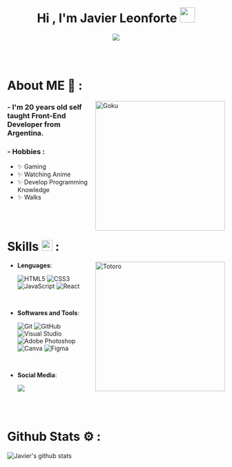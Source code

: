 <h1 align="center"><b>Hi , I'm Javier Leonforte </b><img src="https://media.giphy.com/media/hvRJCLFzcasrR4ia7z/giphy.gif" width="35"></h1>

<p align="center">
  <img src="https://readme-typing-svg.herokuapp.com?font=Time+New+Roman&color=cyan&size=25&center=true&vCenter=true&width=600&height=100&lines=Self-taught+Front-End+Developer;Computer+Science+Student;Newbie+Developer...;Active+Learner/Researcher;Love+to+learn+new+stuffs..&hearts;">
</p>

<br><br>



# About ME 💬 :
<img align="right" width=300px alt="Goku" src="https://media3.giphy.com/media/v1.Y2lkPTc5MGI3NjExbGl4ejlteDE1cDRvOWU5bGMzd2FqeWdka3pnc3gxOTNlcWtnY21heiZlcD12MV9pbnRlcm5hbF9naWZfYnlfaWQmY3Q9Zw/lPwZcFRMGOFPO/giphy.webp">

### - I'm 20 years old self taught Front-End Developer from Argentina.

### - Hobbies : 
- ✨ Gaming
- ✨ Watching Anime
- ✨ Develop Programming Knowledge
- ✨ Walks

<br><br>

# Skills <img src="https://media2.giphy.com/media/QssGEmpkyEOhBCb7e1/giphy.gif?cid=ecf05e47a0n3gi1bfqntqmob8g9aid1oyj2wr3ds3mg700bl&rid=giphy.gif" width ="25"> :
<img align="right" width=300px alt="Totoro" src="https://media1.giphy.com/media/v1.Y2lkPTc5MGI3NjExeHp4dWthMHVwcDRiZG5ydm02ZXNkNWJmbWdsM3F4cTJ5ZnB6NXFrMiZlcD12MV9pbnRlcm5hbF9naWZfYnlfaWQmY3Q9Zw/jIqh3ym2s7GU/giphy.webp">

- **Lenguages**:

   ![HTML5](https://img.shields.io/badge/HTML5%20-%23E34F26.svg?style=for-the-badge&logo=html5&logoColor=white)
   ![CSS3](https://img.shields.io/badge/CSS%20-%231572B6.svg?style=for-the-badge&logo=css3&logoColor=white)
   ![JavaScript](https://img.shields.io/badge/JavaScript%20-%23F7DF1E.svg?style=for-the-badge&logo=javascript&logoColor=black)
   ![React](https://img.shields.io/badge/react-%2320232a.svg?style=for-the-badge&logo=react&logoColor=%2361DAFB)

<br>

- **Softwares and Tools**:

    ![Git](https://img.shields.io/badge/git-%23F05033.svg?style=for-the-badge&logo=git&logoColor=white)
    ![GitHub](https://img.shields.io/badge/github-%23121011.svg?style=for-the-badge&logo=github&logoColor=white)
    ![Visual Studio](https://img.shields.io/badge/Visual%20Studio-5C2D91.svg?style=for-the-badge&logo=visual-studio&logoColor=white) <br>
    ![Adobe Photoshop](https://img.shields.io/badge/adobe%20photoshop-%2331A8FF.svg?style=for-the-badge&logo=adobe%20photoshop&logoColor=white)
    ![Canva](https://img.shields.io/badge/Canva-%2300C4CC.svg?style=for-the-badge&logo=Canva&logoColor=white)
    ![Figma](https://img.shields.io/badge/figma-%23F24E1E.svg?style=for-the-badge&logo=figma&logoColor=white)

<br>

- **Social Media**:

   <a href="https://www.instagram.com/javii.leonforte/">
     <img src="https://img.shields.io/badge/Instagram-%23E4405F.svg?style=for-the-badge&logo=Instagram&logoColor=white">
   </a>

<br><br>

# Github Stats ⚙️ :

  ![Javier's github stats](https://github-readme-stats.vercel.app/api?username=javierleonforte&show_icons=true&theme=radical)
